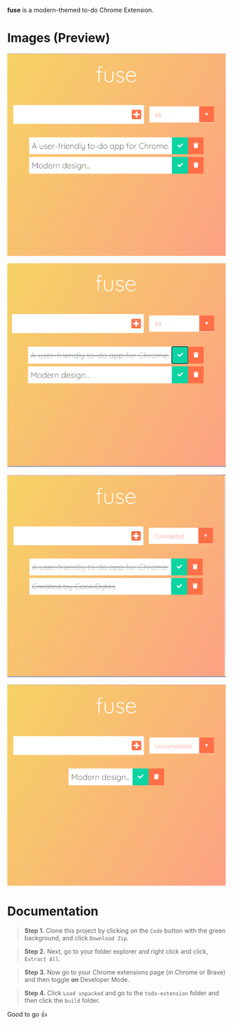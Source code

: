 **fuse** is a modern-themed to-do Chrome Extension.

# Images (Preview)

![All](images/img1.PNG)

![Complete](images/img2.PNG)

![Completed](images/img3.PNG)

![Uncompleted](images/img4.PNG)

# Documentation

> **Step 1.** Clone this project by clicking on the `Code` button with the green background, and click `Download Zip`.

> **Step 2.** Next, go to your folder explorer and right click and click, `Extract All`.

> **Step 3.** Now go to your Chrome extensions page (in Chrome or Brave) and then toggle **on** Developer Mode.

> **Step 4.** Click `Load unpacked` and go to the `todo-extension` folder and then click the `build` folder.

Good to go 👍

